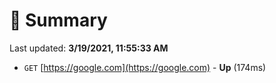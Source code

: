 # 📖 Summary
Last updated: **3/19/2021, 11:55:33 AM**

- `GET` [https://google.com](https://google.com) - **Up** (174ms)
